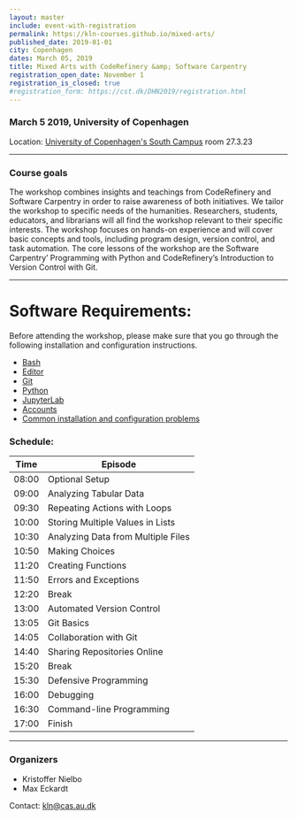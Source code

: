 ```yaml
---
layout: master
include: event-with-registration
permalink: https://kln-courses.github.io/mixed-arts/
published_date: 2019-01-01
city: Copenhagen
dates: March 05, 2019
title: Mixed Arts with CodeRefinery &amp; Software Carpentry
registration_open_date: November 1
registration_is_closed: true
#registration_form: https://cst.dk/DHN2019/registration.html
---
```


### March 5 2019, University of Copenhagen

Location: [University of Copenhagen's South Campus](https://goo.gl/maps/XdJXMDtVPLQ2) room 27.3.23

---

### Course goals

The workshop combines insights and teachings from CodeRefinery and Software Carpentry in order to raise awareness of both initiatives. We tailor the workshop to specific needs of the humanities. Researchers, students, educators, and librarians will all find the workshop relevant to their specific interests. The workshop focuses on hands-on experience and will cover basic concepts and tools, including program design, version control, and task automation. The core lessons of the workshop are the Software Carpentry’ Programming with Python and CodeRefinery’s Introduction to Version Control with Git.

---


# Software Requirements:
Before attending the workshop, please make sure that you
go through the following installation and configuration instructions.

  - [Bash](https://coderefinery.github.io/installation/bash/)
  - [Editor](https://coderefinery.github.io/installation/editors/)
  - [Git](https://coderefinery.github.io/installation/git/)
  - [Python](https://coderefinery.github.io/installation/python/)
  - [JupyterLab](https://coderefinery.github.io/installation/jupyter)
  - [Accounts](https://coderefinery.github.io/installation/accounts)
  - [Common installation and configuration problems](https://coderefinery.github.io/installation/troubleshooting/)


### Schedule:

   Time | Episode
    --- |---
    08:00 |	Optional Setup
    09:00 |	Analyzing Tabular Data
    09:30 |	Repeating Actions with Loops
    10:00 |	Storing Multiple Values in Lists
    10:30 |	Analyzing Data from Multiple Files
    10:50 |	Making Choices
    11:20 |	Creating Functions
    11:50 |	Errors and Exceptions
    12:20 |	Break
    13:00 |	Automated Version Control
    13:05 |	Git Basics
    14:05 |	Collaboration with Git
    14:40 |	Sharing Repositories Online
    15:20 |	Break
    15:30 |	Defensive Programming
    16:00 |	Debugging
    16:30 |	Command-line Programming
    17:00 |	Finish

---

### Organizers

- Kristoffer Nielbo
- Max Eckardt

Contact: kln@cas.au.dk
